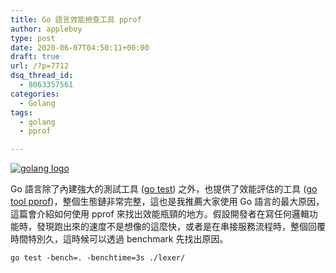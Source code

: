 ```yaml
---
title: Go 語言效能檢查工具 pprof
author: appleboy
type: post
date: 2020-06-07T04:50:11+00:00
draft: true
url: /?p=7712
dsq_thread_id:
  - 8063357561
categories:
  - Golang
tags:
  - golang
  - pprof

---
```

[![golang logo][1]][1]

Go 語言除了內建強大的測試工具 ([go test][2]) 之外，也提供了效能評估的工具 ([go tool pprof][3])，整個生態鏈非常完整，這也是我推薦大家使用 Go 語言的最大原因，這篇會介紹如何使用 pprof 來找出效能瓶頸的地方。假設開發者在寫任何邏輯功能時，發現跑出來的速度不是想像的這麼快，或者是在串接服務流程時，整個回覆時間特別久，這時候可以透過 benchmark 先找出原因。

<pre><code class="language-sh">go test -bench=. -benchtime=3s ./lexer/</code></pre>

 [1]: https://lh3.googleusercontent.com/jsocHCR9A9yEfDVUTrU0m42_aHhTEVDGW5p5PsQSx7GSlkt3gLjohfXH3S7P7p982332ruU_e-EtW0LwmiuZjvN65VIcyME-zE35C6EM0IV1nqY6KoNw3dwW2djjid3F-T5YgnJothA=w1920-h1080 "golang logo"
 [2]: https://golang.org/pkg/testing/
 [3]: https://blog.golang.org/pprof